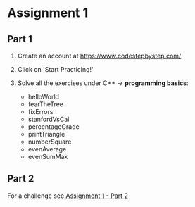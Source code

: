 # Assignment 1

## Part 1

1) Create an account at https://www.codestepbystep.com/

2) Click  on 'Start Practicing!'

3) Solve all the exercises under C++ -> **programming basics**:
    * helloWorld
    * fearTheTree
    * fixErrors
    * stanfordVsCal
    * percentageGrade
    * printTriangle
    * numberSquare
    * evenAverage
    * evenSumMax

## Part 2

For a challenge see [Assignment 1 - Part 2](https://github.com/cadtexas/fa17-cplusplus/blob/master/assignments/assignment1/Assignment%201_Part2.pdf)
